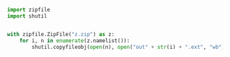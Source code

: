 ```py3:write_zip_archives.py
import zipfile
import shutil


with zipfile.ZipFile("z.zip") as z:
    for i, n in enumerate(z.namelist()):
        shutil.copyfileobj(open(n), open("out" + str(i) + ".ext", "wb"))
```
